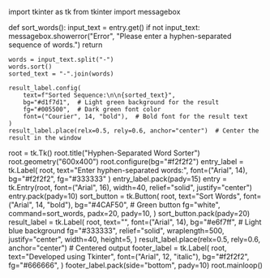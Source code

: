 import tkinter as tk
from tkinter import messagebox

def sort_words():
    input_text = entry.get()
    if not input_text:
        messagebox.showerror("Error", "Please enter a hyphen-separated sequence of words.")
        return

    words = input_text.split("-")
    words.sort()
    sorted_text = "-".join(words)

    result_label.config(
        text=f"Sorted Sequence:\n\n{sorted_text}",
        bg="#d1f7d1",  # Light green background for the result
        fg="#005500",  # Dark green font color
        font=("Courier", 14, "bold"),  # Bold font for the result text
    )
    result_label.place(relx=0.5, rely=0.6, anchor="center")  # Center the result in the window
root = tk.Tk()
root.title("Hyphen-Separated Word Sorter")
root.geometry("600x400")
root.configure(bg="#f2f2f2")
entry_label = tk.Label(
    root, text="Enter hyphen-separated words:", font=("Arial", 14), bg="#f2f2f2", fg="#333333"
)
entry_label.pack(pady=15)
entry = tk.Entry(root, font=("Arial", 16), width=40, relief="solid", justify="center")
entry.pack(pady=10)
sort_button = tk.Button(
    root,
    text="Sort Words",
    font=("Arial", 14, "bold"),
    bg="#4CAF50",  # Green button
    fg="white",
    command=sort_words,
    padx=20,
    pady=10,
)
sort_button.pack(pady=20)
result_label = tk.Label(
    root,
    text="",
    font=("Arial", 14),
    bg="#e6f7ff",  # Light blue background
    fg="#333333",
    relief="solid",
    wraplength=500,
    justify="center",
    width=40,
    height=5,
)
result_label.place(relx=0.5, rely=0.6, anchor="center")  # Centered output
footer_label = tk.Label(
    root,
    text="Developed using Tkinter",
    font=("Arial", 12, "italic"),
    bg="#f2f2f2",
    fg="#666666",
)
footer_label.pack(side="bottom", pady=10)
root.mainloop()
